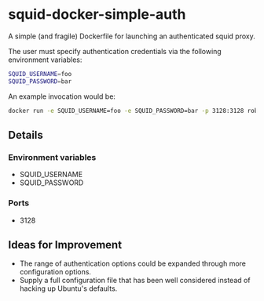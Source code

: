 # squid-docker-simple-auth

A simple (and fragile) Dockerfile for launching an authenticated squid proxy.

The user must specify authentication credentials via the following environment variables:

```bash
SQUID_USERNAME=foo
SQUID_PASSWORD=bar
```

An example invocation would be:

```bash
docker run -e SQUID_USERNAME=foo -e SQUID_PASSWORD=bar -p 3128:3128 robhaswell/squid-authenticated
```

## Details

### Environment variables

* SQUID_USERNAME
* SQUID_PASSWORD

### Ports

* 3128

## Ideas for Improvement

* The range of authentication options could be expanded through more configuration options.
* Supply a full configuration file that has been well considered instead of hacking up Ubuntu's defaults.

